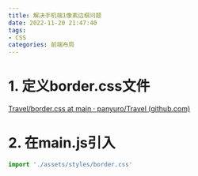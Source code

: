 ```yaml
---
title: 解决手机端1像素边框问题
date: 2022-11-20 21:47:40
tags:
- CSS
categories: 前端布局
---
```


# 1. 定义border.css文件

[Travel/border.css at main · panyuro/Travel (github.com)](https://github.com/panyuro/Travel/blob/main/src/assets/styles/border.css)

# 2. 在main.js引入

```js
import './assets/styles/border.css'
```



